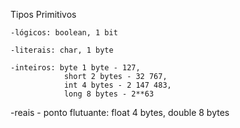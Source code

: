 Tipos Primitivos

    -lógicos: boolean, 1 bit

    -literais: char, 1 byte

    -inteiros: byte 1 byte - 127,
                short 2 bytes - 32 767,
                int 4 bytes - 2 147 483,
                long 8 bytes - 2**63

-reais - ponto flutuante: float 4 bytes,
                          double 8 bytes